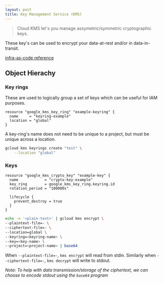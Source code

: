 ```yaml
---
layout: post
title: Key Management Service (KMS)
---
```


> Cloud KMS let's you manage assymetric/symmetric cryptographic keys.

These key's can be used to encrypt your data-at-rest and/or in data-in-transit.

[infra-as-code reference](https://registry.terraform.io/providers/hashicorp/google/latest/docs/resources/kms_crypto_key)

## Object Hierachy

### Key rings

These are used to logically group a set of keys which can be useful for IAM purposes.

```hcl
resource "google_kms_key_ring" "example-keyring" {
  name     = "keyring-example"
  location = "global"
}
```

A key-ring's name does not need to be unique to a project, but must be unique across a location.

```bash
gcloud kms keyrings create "test" \
    --location "global"
```

### Keys

```hcl
resource "google_kms_crypto_key" "example-key" {
  name            = "crypto-key-example"
  key_ring        = google_kms_key_ring.keyring.id
  rotation_period = "100000s"

  lifecycle {
    prevent_destroy = true
  }
}
```

```bash
echo -n '<plain-text>' | gcloud kms encrypt \
--plaintext-file=- \
--ciphertext-file=- \
--location=global \
--keyring=<keyring-name> \
--key=<key-name> \
--project=<project-name> | base64
```

When `--plaintext-file=-`, `kms encrypt` will read from stdin. Similarly when `--ciphertext-file=-`, `kms decrypt` will write to stdout.

*Note: To help with data transmission/storage of the ciphertext, we can choose to encode stdout using the `base64` program*